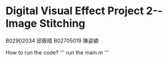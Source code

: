 Digital Visual Effect Project 2--Image Stitching
======================================  
B02902034 邱筱晴 B02705019 陳姿穎

How to run the code?
'''
run the main.m
'''